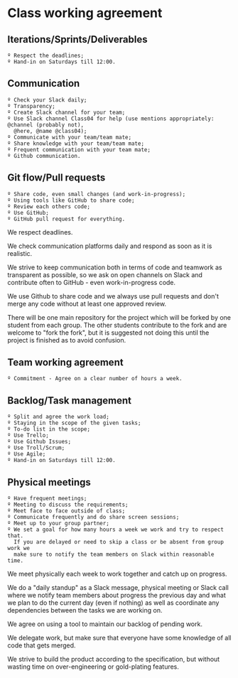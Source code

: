 # Class working agreement

## Iterations/Sprints/Deliverables

	º Respect the deadlines;
	º Hand-in on Saturdays till 12:00.

## Communication

	º Check your Slack daily;
	º Transparency;
	º Create Slack channel for your team;
	º Use Slack channel Class04 for help (use mentions appropriately: @channel (probably not), 
	  @here, @name @class04);
	º Communicate with your team/team mate;
	º Share knowledge with your team/team mate;
	º Frequent communication with your team mate;
	º Github communication.

## Git flow/Pull requests

	º Share code, even small changes (and work-in-progress);
	º Using tools like GitHub to share code;
	º Review each others code;
	º Use GitHub;
	º GitHub pull request for everything.

We respect deadlines.

We check communication platforms daily and respond as soon as it is realistic.

We strive to keep communication both in terms of code and teamwork as transparent as possible, so we ask on open channels on Slack and contribute often to GitHub - even work-in-progress code.

We use Github to share code and we always use pull requests and don't merge any code without at least one approved review.

There will be one main repository for the project which will be forked by one student from each group. The other students contribute to the fork and are welcome to "fork the fork", but it is suggested not doing this until the project is finished as to avoid confusion.

## Team working agreement

	º Commitment - Agree on a clear number of hours a week.

## Backlog/Task management

	º Split and agree the work load;
	º Staying in the scope of the given tasks;
	º To-do list in the scope;
	º Use Trello;
	º Use Github Issues;
	º Use Troll/Scrum;
	º Use Agile;
	º Hand-in on Saturdays till 12:00.

## Physical meetings

	º Have frequent meetings;
	º Meeting to discuss the requirements;
	º Meet face to face outside of class;
	º Communicate frequently and do share screen sessions;
	º Meet up to your group partner;
	º We set a goal for how many hours a week we work and try to respect that. 
	  If you are delayed or need to skip a class or be absent from group work we 
	  make sure to notify the team members on Slack within reasonable time.

We meet physically each week to work together and catch up on progress.

We do a "daily standup" as a Slack message, physical meeting or Slack call where we notify team members about progress the previous day and what we plan to do the current day (even if nothing) as well as coordinate any dependencies between the tasks we are working on.

We agree on using a tool to maintain our backlog of pending work.

We delegate work, but make sure that everyone have some knowledge of all code that gets merged.

We strive to build the product according to the specification, but without wasting time on over-engineering or gold-plating features.
